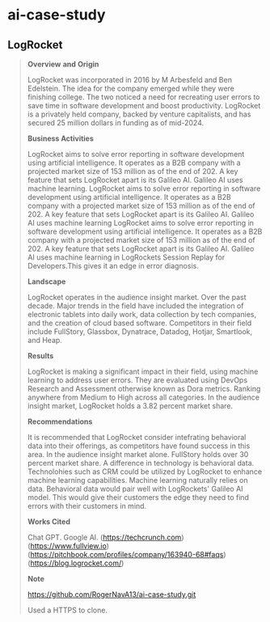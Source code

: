 # ai-case-study
## LogRocket
>**Overview** **and** **Origin**
>
>LogRocket was incorporated in 2016 by M Arbesfeld and Ben Edelstein. The idea for the company emerged while they were finishing college. The two noticed a need for recreating user errors to save time in software development and boost productivity. LogRocket is a privately held company, backed by venture capitalists, and has secured 25 million dollars in funding as of mid-2024.
>
>**Business Activities**
>
>LogRocket aims to solve error reporting in software development using artificial intelligence. It operates as a B2B company with a projected market size of 153 million as of the end of 202. A key feature that sets LogRocket apart is its Galileo AI. Galileo AI uses machine learning. LogRocket aims to solve error reporting in software development using artificial intelligence. It operates as a B2B company with a projected market size of 153 million as of the end of 202. A key feature that sets LogRocket apart is its Galileo AI. Galileo AI uses machine learning LogRocket aims to solve error reporting in software development using artificial intelligence. It operates as a B2B company with a projected market size of 153 million as of the end of 202. A key feature that sets LogRocket apart is its Galileo AI. Galileo AI uses machine learning in LogRockets Session Replay for Developers.This gives it an edge in error diagnosis.
>
>**Landscape**
>
>LogRocket operates in the audience insight market. Over the past decade. Major trends in the field have included the integration of electronic tablets into daily work, data collection by tech companies, and the creation of cloud based software. Competitors in their field include FullStory, Glassbox, Dynatrace, Datadog, Hotjar, Smartlook, and Heap. 
>
>**Results**
>
>LogRocket is making a significant impact in their field, using machine learning to address user errors. They are evaluated using DevOps Research and Assessment otherwise known as Dora metrics. Ranking anywhere from Medium to High across all categories. In the audience insight market, LogRocket holds a 3.82 percent market share. 
>
>**Recommendations**
>
>It is recommended that LogRocket consider intefrating behavioral data into their offerings, as competitors have found success in this area. In the audience insight market alone. FullStory holds over 30 percent market share. A difference in technology is behavioral data. Technolohies such as CRM could be utilized by LogRocket to enhance machine learning capabilities. Machine learning naturally relies on data. Behavioral data would pair well with LogRockets' Galileo AI model. This would give their customers the edge they need to find errors with their customers in mind. 
>
>**Works Cited**
>
>Chat GPT. Google AI. (https://techcrunch.com) (https://www.fullview.io) (https://pitchbook.com/profiles/company/163940-68#faqs) (https://blog.logrocket.com/)
>
>**Note**
>
>https://github.com/RogerNavA13/ai-case-study.git
>
>Used a HTTPS to clone.
